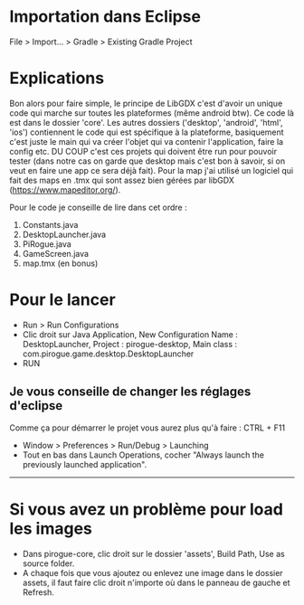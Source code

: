 # Importation dans Eclipse
File > Import... > Gradle > Existing Gradle Project

# Explications
Bon alors pour faire simple, le principe de LibGDX c'est d'avoir un unique code qui marche sur toutes les plateformes (même android btw). Ce code là est dans le dossier 'core'.
Les autres dossiers ('desktop', 'android', 'html', 'ios') contiennent le code qui est spécifique à la plateforme, basiquement c'est juste le main qui va créer l'objet qui va contenir l'application, faire la config etc. DU COUP c'est ces projets qui doivent être run pour pouvoir tester (dans notre cas on garde que desktop mais c'est bon à savoir, si on veut en faire une app ce sera déjà fait).
Pour la map j'ai utilisé un logiciel qui fait des maps en .tmx qui sont assez bien gérées par libGDX (https://www.mapeditor.org/).

Pour le code je conseille de lire dans cet ordre :
1. Constants.java
2. DesktopLauncher.java
3. PiRogue.java
4. GameScreen.java
5. map.tmx (en bonus)

# Pour le lancer

* Run > Run Configurations
* Clic droit sur Java Application, New Configuration
	Name : DesktopLauncher, 
	Project : pirogue-desktop, 
	Main class : com.pirogue.game.desktop.DesktopLauncher
* RUN

## Je vous conseille de changer les réglages d'eclipse
Comme ça pour démarrer le projet vous aurez plus qu'à faire : CTRL + F11

* Window > Preferences > Run/Debug > Launching
* Tout en bas dans Launch Operations, cocher "Always launch the previously launched application".
_____________________________________________
# Si vous avez un problème pour load les images

* Dans pirogue-core, clic droit sur le dossier 'assets', Build Path, Use as source folder.
* A chaque fois que vous ajoutez ou enlevez une image dans le dossier assets, il faut faire clic
  droit n'importe où dans le panneau de gauche et Refresh.
